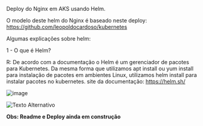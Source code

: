 Deploy do Nginx em AKS usando Helm.

O modelo deste helm do Nginx é baseado neste deploy: https://github.com/leopoldocardoso/kubernetes

Algumas explicações sobre helm:

1 - O que é Helm?

R: De acordo com a documentação o Helm é um gerenciador de pacotes para Kubernetes.
Da mesma forma que utilizamos apt install ou yum install para instalação de pacotes em ambientes Linux, utilizamos helm install para instalar pacotes no kubernetes.
site da documentação: https://helm.sh/

![image](https://github.com/leopoldocardoso/helm-chart/assets/89399291/861654fc-f196-48c4-aa09-6f0aeb69101c)

![Texto Alternativo](https://github.com/leopoldocardoso/helm-chart/tree/main/teste/teste.png)

**Obs: Readme e Deploy ainda em construção**
